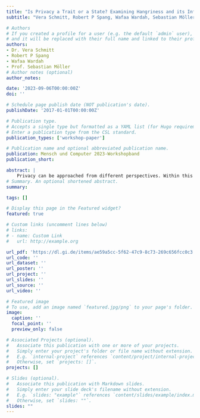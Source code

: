 ```yaml
---
title: "Is Privacy a Trait or a State? Examining Hangriness and its Influence on Individual's Privacy Perception"
subtitle: "Vera Schmitt, Robert P Spang, Wafaa Wardah, Sebastian Möller - Mensch und Computer 2023-Workshopband"

# Authors
# If you created a profile for a user (e.g. the default `admin` user), write the username (folder name) here
# and it will be replaced with their full name and linked to their profile.
authors:
- Dr. Vera Schmitt
- Robert P Spang
- Wafaa Wardah
- Prof. Sebastian Möller
# Author notes (optional)
author_notes: 

date: '2023-09-06T00:00:00Z'
doi: ''

# Schedule page publish date (NOT publication's date).
publishDate: '2017-01-01T00:00:00Z'

# Publication type.
# Accepts a single type but formatted as a YAML list (for Hugo requirements).
# Enter a publication type from the CSL standard.
publication_types: ['workshop-paper']

# Publication name and optional abbreviated publication name.
publication: Mensch und Computer 2023-Workshopband
publication_short:

abstract: |
    Privacy can be approached from different perspectives. Within this research, the cognate-based definition of privacy is examined with respect to the influence of elemental traits of individuals, such as hungriness. Hungriness is examined in relation to privacy constructs, namely, privacy concern, privacy literacy, and trust and risk beliefs. This research investigates whether the sensation of hunger and an individual’s varying metabolic states influence our perception of privacy. Moreover, this research contributes to the ongoing debate in privacy studies by empirically examining whether privacy should be regarded as a state or a trait. A crowdsourcing study was conducted with 336 participants to examine the effects and associations between hungriness and the participant’s privacy perception. The results from the analysis show that hungriness does not affect privacy constructs, such as privacy concern and risk and trust beliefs, but has an effect on privacy literacy by significantly decreasing privacy literacy when being in the metabolic state called fed state (0-5 hours after having eaten). Overall, the results support the cognate-based definition of privacy, which suggests that privacy is more appropriately characterized as a trait rather than a transient state.
# Summary. An optional shortened abstract.
summary: 

tags: []

# Display this page in the Featured widget?
featured: true

# Custom links (uncomment lines below)
# links:
# - name: Custom Link
#   url: http://example.org

url_pdf: 'https://dl.gi.de/items/ae59a5cc-5f62-47c9-8c73-269c656fcc0c3'
url_code: ''
url_dataset: ''
url_poster: ''
url_project: ''
url_slides: ''
url_source: ''
url_video: ''

# Featured image
# To use, add an image named `featured.jpg/png` to your page's folder.
image:
  caption: ''
  focal_point: ''
  preview_only: false

# Associated Projects (optional).
#   Associate this publication with one or more of your projects.
#   Simply enter your project's folder or file name without extension.
#   E.g. `internal-project` references `content/project/internal-project/index.md`.
#   Otherwise, set `projects: []`.
projects: []

# Slides (optional).
#   Associate this publication with Markdown slides.
#   Simply enter your slide deck's filename without extension.
#   E.g. `slides: "example"` references `content/slides/example/index.md`.
#   Otherwise, set `slides: ""`.
slides: ""
---
```




